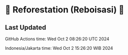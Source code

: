 
# 🌳 Reforestation (Reboisasi) 🌲

## Last Updated

GitHub Actions time: Wed Oct  2 08:26:20 UTC 2024

Indonesia/Jakarta time: Wed Oct  2 15:26:20 WIB 2024
